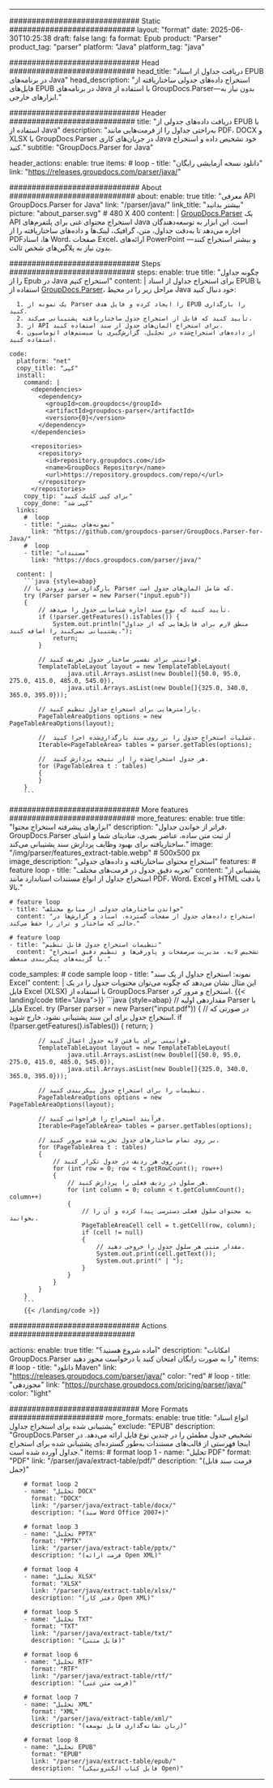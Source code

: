 


---
############################# Static ############################
layout: "format"
date:  2025-06-30T10:25:38
draft: false
lang: fa
format: Epub
product: "Parser"
product_tag: "parser"
platform: "Java"
platform_tag: "java"

############################# Head ############################
head_title: "دریافت جداول از اسناد EPUB در برنامه‌های Java"
head_description: "استخراج داده‌های جدولی ساختار‌یافته از فایل‌های EPUB در برنامه‌های Java با استفاده از GroupDocs.Parser—بدون نیاز به ابزارهای خارجی."

############################# Header ############################
title: "دریافت داده‌های جدولی از EPUB با استفاده از Java" 
description: "به‌راحتی جداول را از فرمت‌هایی مانند PDF، DOCX و XLSX با GroupDocs.Parser در جریان‌های کاری Java خود تشخیص داده و استخراج کنید."
subtitle: "GroupDocs.Parser for Java" 

header_actions:
  enable: true
  items:
    #  loop
    - title: "دانلود نسخه آزمایشی رایگان"
      link: "https://releases.groupdocs.com/parser/java/"
      
############################# About ############################
about:
    enable: true
    title: "معرفی API GroupDocs.Parser for Java"
    link: "/parser/java/"
    link_title: "بیشتر بدانید"
    picture: "about_parser.svg" # 480 X 400
    content: |
       [GroupDocs.Parser](/parser/java/) یک API استخراج محتوای غنی برای پلتفرم‌های Java است. این ابزار به توسعه‌دهندگان اجازه می‌دهد تا به‌دقت جداول، متن، گرافیک، لینک‌ها و داده‌های ساختار‌یافته را از PDFها، اسناد Word، صفحات Excel، ارائه‌های PowerPoint و بیشتر استخراج کنند—بدون نیاز به پلاگین‌های شخص ثالث.

############################# Steps ############################
steps:
    enable: true
    title: "چگونه جداول را از Epub در Java استخراج کنیم"
    content: |
      برای استخراج جداول از اسناد EPUB با استفاده از [GroupDocs.Parser](/parser/java/)، مراحل زیر را در محیط Java خود دنبال کنید:
      
      1. یک نمونه از Parser را ایجاد کرده و فایل هدف EPUB را بارگذاری کنید.
      2. تأیید کنید که فایل از استخراج جدول ساختار‌یافته پشتیبانی می‌کند.
      3. از API برای استخراج المان‌های جدول از سند استفاده کنید.
      4. از داده‌های استخراج‌شده در تحلیل، گزارش‌گیری یا سیستم‌های اتوماسیون استفاده کنید.
   
    code:
      platform: "net"
      copy_title: "کپی"
      install:
        command: |
          <dependencies>
            <dependency>
              <groupId>com.groupdocs</groupId>
              <artifactId>groupdocs-parser</artifactId>
              <version>{0}</version>
            </dependency>
          </dependencies>

          <repositories>
            <repository>
              <id>repository.groupdocs.com</id>
              <name>GroupDocs Repository</name>
              <url>https://repository.groupdocs.com/repo/</url>
            </repository>
          </repositories>
        copy_tip: "برای کپی کلیک کنید"
        copy_done: "کپی شد"
      links:
        #  loop
        - title: "نمونه‌های بیشتر"
          link: "https://github.com/groupdocs-parser/GroupDocs.Parser-for-Java/"
        #  loop
        - title: "مستندات"
          link: "https://docs.groupdocs.com/parser/java/"
          
      content: |
        ```java {style=abap}
        // بارگذاری سند ورودی با Parser که شامل المان‌های جدول است.
        try (Parser parser = new Parser("input.epub"))
        {
            // تأیید کنید که نوع سند اجازه شناسایی جدول را می‌دهد.
            if (!parser.getFeatures().isTables()) {
                System.out.println("منطق لازم برای فایل‌هایی که از جداول پشتیبانی نمی‌کنند را اضافه کنید.");
                return;
            }

            // قوانینی برای تفسیر ساختار جدول تعریف کنید.
            TemplateTableLayout layout = new TemplateTableLayout(
                    java.util.Arrays.asList(new Double[]{50.0, 95.0, 275.0, 415.0, 485.0, 545.0}),
                    java.util.Arrays.asList(new Double[]{325.0, 340.0, 365.0, 395.0}));

            // پارامترهایی برای استخراج جداول تنظیم کنید.
            PageTableAreaOptions options = new PageTableAreaOptions(layout);

            //  عملیات استخراج جدول را بر روی سند بارگذاری‌شده اجرا کنید.
            Iterable<PageTableArea> tables = parser.getTables(options);

            //  هر جدول استخراج‌شده را از نتیجه پردازش کنید.
            for (PageTableArea t : tables) 
            {
            }
        }
        ```            

############################# More features ############################
more_features:
  enable: true
  title: "ابزارهای پیشرفته استخراج محتوا"
  description: "فراتر از خواندن جداول، GroupDocs.Parser از ثبت متن ساده، عناصر بصری، متادیتای شما و اشیای ساختار‌یافته برای بهبود وظایف پردازش سند پشتیبانی می‌کند."
  image: "/img/parser/features_extract-table.webp" # 500x500 px
  image_description: "استخراج محتوای ساختار‌یافته و داده‌های جدولی"
  features:
    # feature loop
    - title: "تجزیه دقیق جدول در فرمت‌های مختلف"
      content: "پشتیبانی از استخراج جداول از انواع مستندات استاندارد مانند PDF، Word، Excel و HTML با دقت بالا."

    # feature loop
    - title: "خواندن ساختارهای جدولی از منابع مختلف"
      content: "استخراج داده‌های جدول از صفحات گسترده، اسناد و گزارش‌ها در حالی که ساختار و تراز را حفظ می‌کند."

    # feature loop
    - title: "تنظیمات استخراج جدول قابل تنظیم"
      content: "تشخیص لایه، مدیریت سرصفحات و پاورقی‌ها و تنظیم دقیق استخراج با گزینه‌های پیکربندی منعطف."
      
  code_samples:
    # code sample loop
    - title: "نمونه: استخراج جداول از یک سند Excel"
      content: |
        این مثال نشان می‌دهد که چگونه می‌توان محتویات جدول را در یک فایل Excel (XLSX) با استفاده از GroupDocs.Parser استخراج و مرور کرد.
        {{< landing/code title="Java">}}
        ```java {style=abap}
        //  مقداردهی اولیه Parser با فایل Excel.
        try (Parser parser = new Parser("input.pdf"))
        {
            // در صورتی که استخراج جدول برای این سند پشتیبانی نشود، خارج شوید.
            if (!parser.getFeatures().isTables())
            {
                return;
            }

            // قوانینی برای یافتن لایه جدول اعمال کنید.
            TemplateTableLayout layout = new TemplateTableLayout(
                    java.util.Arrays.asList(new Double[]{50.0, 95.0, 275.0, 415.0, 485.0, 545.0}),
                    java.util.Arrays.asList(new Double[]{325.0, 340.0, 365.0, 395.0}));

            // تنظیمات را برای استخراج جدول پیکربندی کنید.
            PageTableAreaOptions options = new PageTableAreaOptions(layout);

            // فرآیند استخراج را فراخوانی کنید.
            Iterable<PageTableArea> tables = parser.getTables(options);

            // بر روی تمام ساختارهای جدول تجزیه شده مرور کنید.
            for (PageTableArea t : tables)
            {
                // بر روی هر ردیف در جدول تکرار کنید.
                for (int row = 0; row < t.getRowCount(); row++)
                {
                    // هر سلول در ردیف فعلی را پردازش کنید.
                    for (int column = 0; column < t.getColumnCount(); column++) 
                    {
                        // به محتوای سلول فعلی دسترسی پیدا کرده و آن را بخوانید.
                        PageTableAreaCell cell = t.getCell(row, column);
                        if (cell != null)
                        {
                            // مقدار متنی هر سلول جدول را خروجی دهید.
                            System.out.print(cell.getText());
                            System.out.print(" | ");
                        }
                    }
                }
            }
        }
        ```
        {{< /landing/code >}}


############################# Actions ############################

actions:
  enable: true
  title: "آماده شروع هستید؟"
  description: "امکانات GroupDocs.Parser را به صورت رایگان امتحان کنید یا درخواست مجوز دهید"
  items:
    #  loop
    - title: "دانلود Maven"
      link: "https://releases.groupdocs.com/parser/java/"
      color: "red"
        #  loop
    - title: "مجوزدهی"
      link: "https://purchase.groupdocs.com/pricing/parser/java/"
      color: "light"


############################# More Formats #####################
more_formats:
    enable: true
    title: "انواع اسناد پشتیبانی شده برای استخراج جداول"
    exclude: "EPUB"
    description: "GroupDocs.Parser تشخیص جدول مطمئن را در چندین نوع فایل ارائه می‌دهد. در اینجا فهرستی از قالب‌های مستندات به‌طور گسترده‌ای پشتیبانی شده برای استخراج جداول آورده شده است."
    items: 
        # format loop 1
        - name: "تحلیل PDF"
          format: "PDF"
          link: "/parser/java/extract-table/pdf/"
          description: "(فرمت سند قابل حمل)"
          
        # format loop 2
        - name: "تحلیل DOCX"
          format: "DOCX"
          link: "/parser/java/extract-table/docx/"
          description: "(سند Word Office 2007+)"
          
        # format loop 3
        - name: "تحلیل PPTX"
          format: "PPTX"
          link: "/parser/java/extract-table/pptx/"
          description: "(فرمت ارائه Open XML)"
          
        # format loop 4
        - name: "تحلیل XLSX"
          format: "XLSX"
          link: "/parser/java/extract-table/xlsx/"
          description: "(دفتر کار Open XML)"
          
        # format loop 5
        - name: "تحلیل TXT"
          format: "TXT"
          link: "/parser/java/extract-table/txt/"
          description: "(فایل متنی)"
          
        # format loop 6
        - name: "تحلیل RTF"
          format: "RTF"
          link: "/parser/java/extract-table/rtf/"
          description: "(فرمت متن غنی)"
          
        # format loop 7
        - name: "تحلیل XML"
          format: "XML"
          link: "/parser/java/extract-table/xml/"
          description: "(زبان نشانه‌گذاری قابل توسعه)"
          
        # format loop 8
        - name: "تحلیل EPUB"
          format: "EPUB"
          link: "/parser/java/extract-table/epub/"
          description: "(فایل کتاب الکترونیکی Open)"
         
          

---